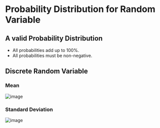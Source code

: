 # Probability Distribution for Random Variable

## A valid Probability Distribution
- All probabilities add up to 100%.
- All probabilities must be non-negative.


## Discrete Random Variable

### Mean

![image](https://user-images.githubusercontent.com/14041622/44141897-148b8a62-a0b1-11e8-8828-9494cf293020.png)

### Standard Deviation

![image](https://user-images.githubusercontent.com/14041622/44141858-f44c7d74-a0b0-11e8-8ad4-7b7e179ab809.png)

